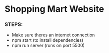 # Shopping Mart Website

### STEPS:

- Make sure theres an internet connection
- npm start (to install dependencies)
- npm run server (runs on port 5500)
